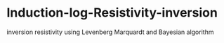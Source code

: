 # Induction-log-Resistivity-inversion
inversion resistivity using Levenberg Marquardt and Bayesian algorithm
